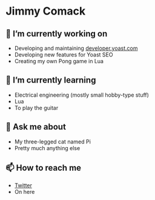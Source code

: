 # Jimmy Comack

## 🔭 I’m currently working on

- Developing and maintaining [developer.yoast.com](https://developer.yoast.com)
- Developing new features for Yoast SEO
- Creating my own Pong game in Lua

## 🌱 I’m currently learning

- Electrical engineering (mostly small hobby-type stuff)
- Lua
- To play the guitar

## 💬 Ask me about

- My three-legged cat named Pi
- Pretty much anything else

## 📫 How to reach me
- [Twitter](https://www.twitter.com/jjcomack)
- On here
